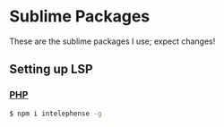 # Sublime Packages

These are the sublime packages I use; expect changes!

## Setting up LSP

### [PHP](https://lsp.readthedocs.io/en/latest/#php)

```sh
$ npm i intelephense -g
```

